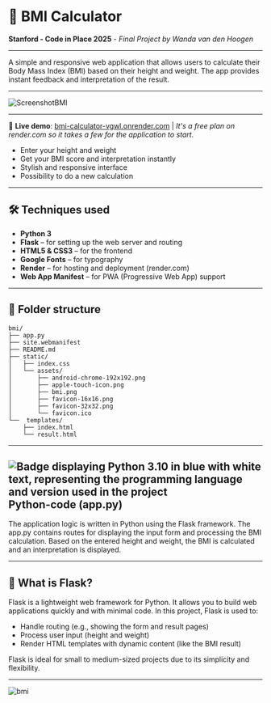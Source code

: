 # 🧮 BMI Calculator


**Stanford - Code in Place 2025** - _Final Project by Wanda van den Hoogen_

---
A simple and responsive web application that allows users to calculate their Body Mass Index (BMI) based on their height and weight. The app provides instant feedback and interpretation of the result.

---

![ScreenshotBMI](https://github.com/user-attachments/assets/b8b37bdd-a988-447a-848d-e29e02b0cc70)

---

🔗 **Live demo**: [bmi-calculator-vgwl.onrender.com](https://bmi-calculator-vgwl.onrender.com/) | _It's a free plan on render.com so it takes a few for the application to start._ 

- Enter your height and weight
- Get your BMI score and interpretation instantly
- Stylish and responsive interface
- Possibility to do a new calculation

---

## 🛠️ Techniques used

- **Python 3**
- **Flask** – for setting up the web server and routing
- **HTML5 & CSS3** – for the frontend
- **Google Fonts** – for typography
- **Render** – for hosting and deployment (render.com)
- **Web App Manifest** – for PWA (Progressive Web App) support

---

## 📁 Folder structure
```
bmi/
├── app.py
├── site.webmanifest
├── README.md
├── static/
│   ├── index.css
│   └── assets/
│       ├── android-chrome-192x192.png
│       ├── apple-touch-icon.png
│       ├── bmi.png
│       ├── favicon-16x16.png
│       ├── favicon-32x32.png
│       └── favicon.ico
└──  templates/
    ├── index.html
    └── result.html

```
---

## ![Badge displaying Python 3.10 in blue with white text, representing the programming language and version used in the project](https://img.shields.io/badge/Python-3.10-blue?) Python-code (app.py)

The application logic is written in Python using the Flask framework. The app.py contains routes for displaying the input form and processing the BMI calculation. Based on the entered height and weight, the BMI is calculated and an interpretation is displayed.

---

##  🧪 What is Flask?

Flask is a lightweight web framework for Python. It allows you to build web applications quickly and with minimal code. In this project, Flask is used to:

- Handle routing (e.g., showing the form and result pages)
- Process user input (height and weight)
- Render HTML templates with dynamic content (like the BMI result)

Flask is ideal for small to medium-sized projects due to its simplicity and flexibility.


---

![bmi](https://github.com/user-attachments/assets/38055079-2790-456f-9707-907786b7a2b8)

